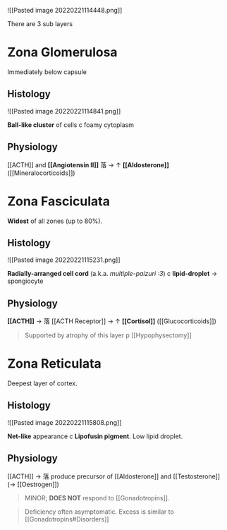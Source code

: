 ![[Pasted image 20220221114448.png]]

There are 3 sub layers

# Zona Glomerulosa
Immediately below capsule

## Histology

![[Pasted image 20220221114841.png]]

**Ball-like cluster** of cells c foamy cytoplasm

## Physiology
[[ACTH]] and **[[Angiotensin II]]** 落 → ↑ **[[Aldosterone]]** ([[Mineralocorticoids]])

# Zona Fasciculata
**Widest** of all zones (up to 80%).

## Histology

![[Pasted image 20220221115231.png]]

**Radially-arranged cell cord** (a.k.a. *multiple-paizuri :3*) c **lipid-droplet** → spongiocyte

## Physiology 
**[[ACTH]]** → 落 [[ACTH Receptor]] → ↑ **[[Cortisol]]** ([[Glucocorticoids]])

> Supported by atrophy of this layer p [[Hypophysectomy]]

# Zona Reticulata
Deepest layer of cortex.

## Histology

![[Pasted image 20220221115808.png]]

**Net-like** appearance c **Lipofusin pigment**. Low lipid droplet. 

## Physiology
[[ACTH]] → 落 produce precursor of [[Aldosterone]] and [[Testosterone]] (→ [[Oestrogen]])

> MINOR; **DOES NOT** respond to [[Gonadotropins]].

> Deficiency often asymptomatic. Excess is similar to [[Gonadotropins#Disorders]]